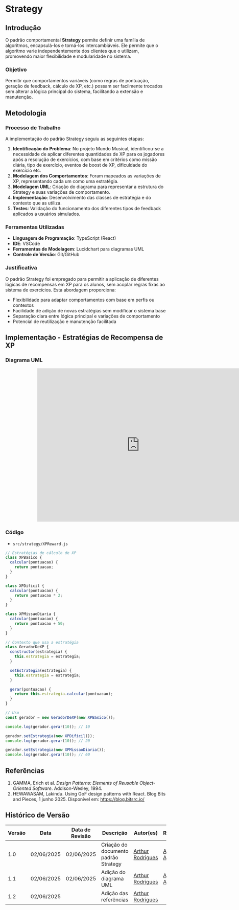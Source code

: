 # Strategy

## Introdução

O padrão comportamental **Strategy** permite definir uma família de algoritmos, encapsulá-los e torná-los intercambiáveis. Ele permite que o algoritmo varie independentemente dos clientes que o utilizam, promovendo maior flexibilidade e modularidade no sistema.

### Objetivo

Permitir que comportamentos variáveis (como regras de pontuação, geração de feedback, cálculo de XP, etc.) possam ser facilmente trocados sem alterar a lógica principal do sistema, facilitando a extensão e manutenção.


## Metodologia

### Processo de Trabalho

A implementação do padrão Strategy seguiu as seguintes etapas:

1. **Identificação do Problema**: No projeto Mundo Musical, identificou-se a necessidade de aplicar diferentes quantidades de XP para os jogadores após a resolução de exercícios, com base em critérios como missão diária, tipo de exercício, eventos de boost de XP, dificuldade do exercício etc.
2. **Modelagem dos Comportamentos**: Foram mapeados as variações de XP, representando cada um como uma estratégia.
3. **Modelagem UML**: Criação do diagrama para representar a estrutura do Strategy e suas variações de comportamento.
4. **Implementação**: Desenvolvimento das classes de estratégia e do contexto que as utiliza.
5. **Testes**: Validação do funcionamento dos diferentes tipos de feedback aplicados a usuários simulados.

### Ferramentas Utilizadas

- **Linguagem de Programação**: TypeScript (React)
- **IDE**: VSCode
- **Ferramentas de Modelagem**: Lucidchart para diagramas UML
- **Controle de Versão**: Git/GitHub

### Justificativa

O padrão Strategy foi empregado para permitir a aplicação de diferentes lógicas de recompensas em XP para os alunos, sem acoplar regras fixas ao sistema de exercícios. Esta abordagem proporciona:

- Flexibilidade para adaptar comportamentos com base em perfis ou contextos
- Facilidade de adição de novas estratégias sem modificar o sistema base
- Separação clara entre lógica principal e variações de comportamento
- Potencial de reutilização e manutenção facilitada

## Implementação - Estratégias de Recompensa de XP

### Diagrama UML

<div style="width: 640px; height: 480px; margin-left: 100px; position: relative;"><iframe allowfullscreen frameborder="0" style="width:640px; height:480px" src="https://lucid.app/documents/embedded/768a5c74-e2c8-461c-98bf-134fcdc5e1de" id="KTplE7VTO.YA"></iframe></div>

### Código
- `src/strategy/XPReward.js`

```javascript
// Estratégias de cálculo de XP
class XPBasico {
  calcular(pontuacao) {
    return pontuacao;
  }
}

class XPDificil {
  calcular(pontuacao) {
    return pontuacao * 2;
  }
}

class XPMissaoDiaria {
  calcular(pontuacao) {
    return pontuacao + 50;
  }
}

// Contexto que usa a estratégia
class GeradorDeXP {
  constructor(estrategia) {
    this.estrategia = estrategia;
  }

  setEstrategia(estrategia) {
    this.estrategia = estrategia;
  }

  gerar(pontuacao) {
    return this.estrategia.calcular(pontuacao);
  }
}

// Uso
const gerador = new GeradorDeXP(new XPBasico());

console.log(gerador.gerar(10)); // 10

gerador.setEstrategia(new XPDificil());
console.log(gerador.gerar(10)); // 20

gerador.setEstrategia(new XPMissaoDiaria());
console.log(gerador.gerar(10)); // 60
```

## Referências

1. GAMMA, Erich et al. *Design Patterns: Elements of Reusable Object-Oriented Software*. Addison-Wesley, 1994.
2. HEWAWASAM, Lakindu. Using GoF design patterns with React. Blog Bits and Pieces, 1 junho 2025. Disponível em: https://blog.bitsrc.io/

## Histórico de Versão

| Versão | Data       | Data de Revisão          | Descrição            | Autor(es)                       | Revisor(es)                       | Detalhes da revisão        |
| ------ | ---------- | ------------------------ | -------------------- | ------------------------------- | --------------------------------- | -------------------------- |
| 1.0    | 02/06/2025 | 02/06/2025  | Criação do documento padrão Strategy | [Arthur Rodrigues](https://github.com/arthurrsousa) | [Amanda Abreu](https://github.com/Amandaaaaabreu) | Revisão ortográfica |
| 1.1    | 02/06/2025 | 02/06/2025  | Adição do diagrama UML | [Arthur Rodrigues](https://github.com/arthurrsousa) | [Amanda Abreu](https://github.com/Amandaaaaabreu) |  |
| 1.2    | 02/06/2025 |   | Adição das referências | [Arthur Rodrigues](https://github.com/arthurrsousa) | |  |